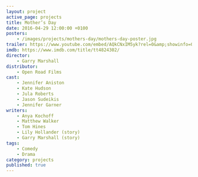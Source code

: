 ```yaml
---
layout: project
active_page: projects
title: Mother’s Day
date: 2016-04-29 12:00:00 +0100
posters:
    - /images/projects/mothers-day/mothers-day-poster.jpg
trailer: https://www.youtube.com/embed/AQkCNxIM5yk?rel=0&amp;showinfo=0
imdb: https://www.imdb.com/title/tt4824302/
director:
    - Garry Marshall
distributor:
    - Open Road Films
cast:
    - Jennifer Aniston
    - Kate Hudson
    - Jula Roberts
    - Jason Sudeikis
    - Jennifer Garner
writers:
    - Anya Kochoff
    - Matthew Walker
    - Tom Hines
    - Lily Hollander (story)
    - Garry Marshall (story)
tags:
    - Comedy
    - Drama
category: projects
published: true
---
```

